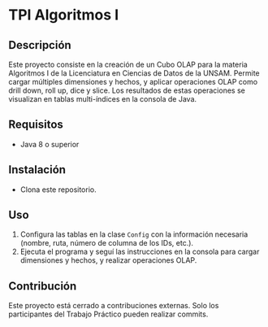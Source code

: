 # TPI Algoritmos I

## Descripción

Este proyecto consiste en la creación de un Cubo OLAP para la materia Algoritmos I de la Licenciatura en Ciencias de Datos de la UNSAM. Permite cargar múltiples dimensiones y hechos, y aplicar operaciones OLAP como drill down, roll up, dice y slice. Los resultados de estas operaciones se visualizan en tablas multi-índices en la consola de Java.

## Requisitos

- Java 8 o superior

## Instalación

- Clona este repositorio.

## Uso

1. Configura las tablas en la clase `Config` con la información necesaria (nombre, ruta, número de columna de los IDs, etc.).
2. Ejecuta el programa y seguí las instrucciones en la consola para cargar dimensiones y hechos, y realizar operaciones OLAP.

## Contribución

Este proyecto está cerrado a contribuciones externas. Solo los participantes del Trabajo Práctico pueden realizar commits.
